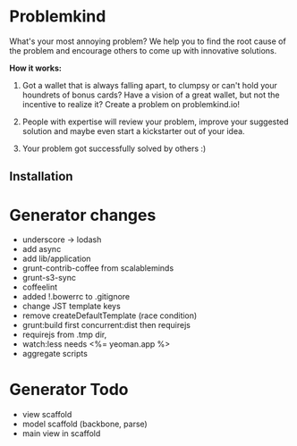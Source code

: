 # Problemkind
What's your most annoying problem? We help you to find the root cause of the problem and encourage others to come up with innovative solutions.

**How it works:**

1. Got a wallet that is always falling apart, to clumpsy or can't hold your houndrets of bonus cards? Have a vision of a great wallet, but not the incentive to realize it? Create a problem on problemkind.io!

2. People with expertise will review your problem, improve your suggested solution and maybe even start a kickstarter out of your idea.

3. Your problem got successfully solved by others :)

## Installation

# Generator changes

* underscore -> lodash
* add async
* add lib/application
* grunt-contrib-coffee from scalableminds
* grunt-s3-sync
* coffeelint
* added !.bowerrc to .gitignore
* change JST template keys
* remove createDefaultTemplate (race condition)
* grunt:build first concurrent:dist then requirejs
* requirejs from .tmp dir, 
* watch:less needs <%= yeoman.app %>
* aggregate scripts

# Generator Todo

* view scaffold
* model scaffold (backbone, parse)
* main view in scaffold
